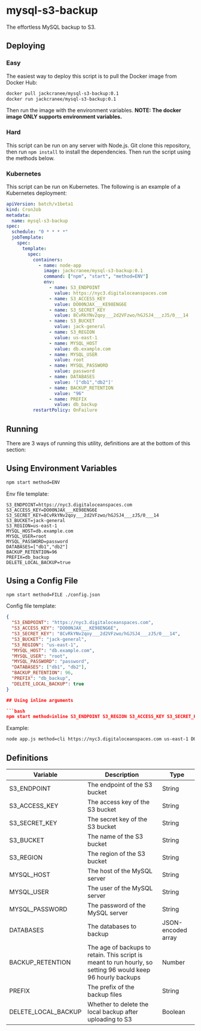 # mysql-s3-backup

The effortless MySQL backup to S3.

## Deploying

### Easy

The easiest way to deploy this script is to pull the Docker image from Docker Hub:

```bash
docker pull jackcranee/mysql-s3-backup:0.1
docker run jackcranee/mysql-s3-backup:0.1
```

Then run the image with the environment variables. **NOTE: The docker image ONLY supports environment variables.**

### Hard

This script can be run on any server with Node.js. Git clone this repository, then run `npm install` to install the dependencies. Then run the script using the methods below.

### Kubernetes

This script can be run on Kubernetes. The following is an example of a Kubernetes deployment:

```yaml
apiVersion: batch/v1beta1
kind: CronJob
metadata:
  name: mysql-s3-backup
spec:
  schedule: "0 * * * *"
  jobTemplate:
    spec:
      template:
        spec:
          containers:
            - name: node-app
              image: jackcranee/mysql-s3-backup:0.1
              command: ["npm", "start", "method=ENV"]
              env:
                - name: S3_ENDPOINT
                  value: https://nyc3.digitaloceanspaces.com
                - name: S3_ACCESS_KEY
                  value: DO00NJAX___KE98ENG6E
                - name: S3_SECRET_KEY
                  value: 8CvRkYNv2qoy___2d2VFzwo/hGJSJ4___zJ5/0___14
                - name: S3_BUCKET
                  value: jack-general
                - name: S3_REGION
                  value: us-east-1
                - name: MYSQL_HOST
                  value: db.example.com
                - name: MYSQL_USER
                  value: root
                - name: MYSQL_PASSWORD
                  value: password
                - name: DATABASES
                  value: '["db1","db2"]'
                - name: BACKUP_RETENTION
                  value: "96"
                - name: PREFIX
                  value: db_backup
          restartPolicy: OnFailure
```

## Running

There are 3 ways of running this utility, definitions are at the bottom of this section:

## Using Environment Variables

```bash
npm start method=ENV
```

Env file template:

```env
S3_ENDPOINT=https://nyc3.digitaloceanspaces.com
S3_ACCESS_KEY=DO00NJAX___KE98ENG6E
S3_SECRET_KEY=8CvRkYNv2qoy___2d2VFzwo/hGJSJ4___zJ5/0___14
S3_BUCKET=jack-general
S3_REGION=us-east-1
MYSQL_HOST=db.example.com
MYSQL_USER=root
MYSQL_PASSWORD=password
DATABASES=["db1","db2"]
BACKUP_RETENTION=96
PREFIX=db_backup
DELETE_LOCAL_BACKUP=true
```

## Using a Config File

```bash
npm start method=FILE ./config.json
```

Config file template:

````json
{
  "S3_ENDPOINT": "https://nyc3.digitaloceanspaces.com",
  "S3_ACCESS_KEY": "DO00NJAX___KE98ENG6E",
  "S3_SECRET_KEY": "8CvRkYNv2qoy___2d2VFzwo/hGJSJ4___zJ5/0___14",
  "S3_BUCKET": "jack-general",
  "S3_REGION": "us-east-1",
  "MYSQL_HOST": "db.example.com",
  "MYSQL_USER": "root",
  "MYSQL_PASSWORD": "password",
  "DATABASES": ["db1", "db2"],
  "BACKUP_RETENTION": 96,
  "PREFIX": "db_backup",
  "DELETE_LOCAL_BACKUP": true
}

## Using inline arguments

```bash
npm start method=inline S3_ENDPOINT S3_REGION S3_ACCESS_KEY S3_SECRET_KEY S3_BUCKET BACKUP_RETENTION MYSQL_HOST MYSQL_USER MYSQL_PASSWORD DATABASES PREFIX
````

Example:

```bash
node app.js method=cli https://nyc3.digitaloceanspaces.com us-east-1 DO00NJAX___KE98ENG6E 8CvRkYNv2qoy___2d2VFzwo/hGJSJ4___zJ5/0___14 jack-general 96 db.endpoint.com root password '["db1", "db2"]' db_backups
```

## Definitions

| Variable            | Description                                                                                                  | Type               |
| ------------------- | ------------------------------------------------------------------------------------------------------------ | ------------------ |
| S3_ENDPOINT         | The endpoint of the S3 bucket                                                                                | String             |
| S3_ACCESS_KEY       | The access key of the S3 bucket                                                                              | String             |
| S3_SECRET_KEY       | The secret key of the S3 bucket                                                                              | String             |
| S3_BUCKET           | The name of the S3 bucket                                                                                    | String             |
| S3_REGION           | The region of the S3 bucket                                                                                  | String             |
| MYSQL_HOST          | The host of the MySQL server                                                                                 | String             |
| MYSQL_USER          | The user of the MySQL server                                                                                 | String             |
| MYSQL_PASSWORD      | The password of the MySQL server                                                                             | String             |
| DATABASES           | The databases to backup                                                                                      | JSON-encoded array |
| BACKUP_RETENTION    | The age of backups to retain. This script is meant to run hourly, so setting 96 would keep 96 hourly backups | Number             |
| PREFIX              | The prefix of the backup files                                                                               | String             |
| DELETE_LOCAL_BACKUP | Whether to delete the local backup after uploading to S3                                                     | Boolean            |
